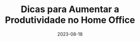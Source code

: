 ---
title: 'Dicas para Aumentar a Produtividade no Home Office'
image: 'caminho-para-imagem.jpg'
summary: Trabalhar em casa pode ser desafiador, mas com essas dicas práticas, você poderá maximizar sua produtividade enquanto trabalha remotamente.
date: '2023-08-18'
featured: false
---